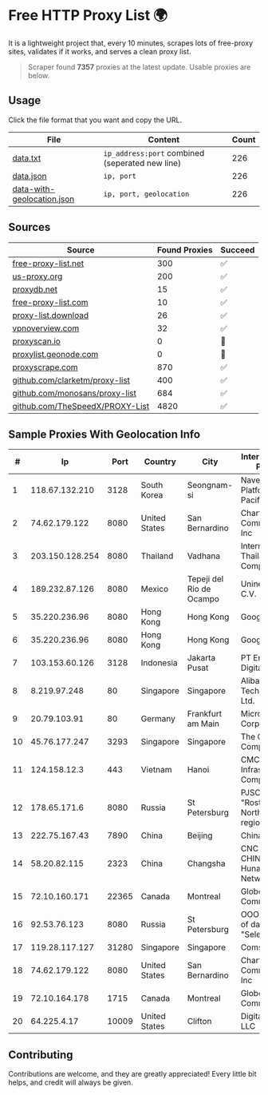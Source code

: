 
# Free HTTP Proxy List 🌍

It is a lightweight project that, every 10 minutes, scrapes lots of free-proxy sites, validates if it works, and serves a clean proxy list.


> Scraper found **7357** proxies at the latest update. Usable proxies are below.

## Usage

Click the file format that you want and copy the URL.


|File|Content|Count|
|----|-------|-----|
|[data.txt](https://raw.githubusercontent.com/themiralay/Proxy-List-World/master/data.txt)|`ip_address:port` combined (seperated new line)|226|
|[data.json](https://raw.githubusercontent.com/themiralay/Proxy-List-World/master/data.json)|`ip, port`|226|
|[data-with-geolocation.json](https://raw.githubusercontent.com/themiralay/Proxy-List-World/master/data-with-geolocation.json)|`ip, port, geolocation`|226|

## Sources

|Source|Found Proxies|Succeed|
|------|-------------|-------|
|[free-proxy-list.net](https://free-proxy-list.net)|300|✅|
|[us-proxy.org](https://www.us-proxy.org)|200|✅|
|[proxydb.net](http://proxydb.net)|15|✅|
|[free-proxy-list.com](https://free-proxy-list.com/?page=&port=&type%5B%5D=http&type%5B%5D=https&up_time=0&search=Search)|10|✅|
|[proxy-list.download](https://www.proxy-list.download/HTTP)|26|✅|
|[vpnoverview.com](https://vpnoverview.com/privacy/anonymous-browsing/free-proxy-servers)|32|✅|
|[proxyscan.io](https://www.proxyscan.io)|0|🚫|
|[proxylist.geonode.com](https://proxylist.geonode.com/api/proxy-list?limit=300&page=1&sort_by=lastChecked&sort_type=desc&protocols=http,https)|0|🚫|
|[proxyscrape.com](https://api.proxyscrape.com/v2/?request=displayproxies&protocol=http&timeout=10000&country=all&ssl=all&anonymity=all)|870|✅|
|[github.com/clarketm/proxy-list](https://raw.githubusercontent.com/clarketm/proxy-list/master/proxy-list-raw.txt)|400|✅|
|[github.com/monosans/proxy-list](https://raw.githubusercontent.com/monosans/proxy-list/main/proxies/http.txt)|684|✅|
|[github.com/TheSpeedX/PROXY-List](https://raw.githubusercontent.com/TheSpeedX/PROXY-List/master/http.txt)|4820|✅|


## Sample Proxies With Geolocation Info

|#|Ip|Port|Country|City|Internet Service Provider|
|-|--|----|-------|----|-------------------------|
|1|118.67.132.210|3128|South Korea|Seongnam-si|Naver Business Platform Asia Pacific Pte. Ltd.|
|2|74.62.179.122|8080|United States|San Bernardino|Charter Communications Inc|
|3|203.150.128.254|8080|Thailand|Vadhana|Internet Thailand Company Ltd|
|4|189.232.87.126|8080|Mexico|Tepeji del Rio de Ocampo|Uninet S.A. de C.V.|
|5|35.220.236.96|8080|Hong Kong|Hong Kong|Google LLC|
|6|35.220.236.96|8080|Hong Kong|Hong Kong|Google LLC|
|7|103.153.60.126|3128|Indonesia|Jakarta Pusat|PT Era Awan Digital|
|8|8.219.97.248|80|Singapore|Singapore|Alibaba (US) Technology Co., Ltd.|
|9|20.79.103.91|80|Germany|Frankfurt am Main|Microsoft Corporation|
|10|45.76.177.247|3293|Singapore|Singapore|The Constant Company|
|11|124.158.12.3|443|Vietnam|Hanoi|CMC Telecom Infrastructure Company|
|12|178.65.171.6|8080|Russia|St Petersburg|PJSC "Rostelecom" North-West region|
|13|222.75.167.43|7890|China|Beijing|Chinanet|
|14|58.20.82.115|2323|China|Changsha|CNC Group CHINA169 Hunan Province Network|
|15|72.10.160.171|22365|Canada|Montreal|GloboTech Communications|
|16|92.53.76.123|8080|Russia|St Petersburg|OOO "Network of data-centers "Selectel"|
|17|119.28.117.127|31280|Singapore|Singapore|ComsenzNet|
|18|74.62.179.122|8080|United States|San Bernardino|Charter Communications Inc|
|19|72.10.164.178|1715|Canada|Montreal|GloboTech Communications|
|20|64.225.4.17|10009|United States|Clifton|DigitalOcean, LLC|



## Contributing

Contributions are welcome, and they are greatly appreciated! Every
little bit helps, and credit will always be given.

